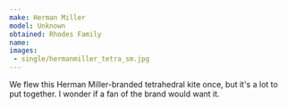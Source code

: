 ```yaml
---
make: Herman Miller
model: Unknown
obtained: Rhodes Family
name:
images:
 - single/hermanmiller_tetra_sm.jpg
---
```


We flew this Herman Miller-branded tetrahedral kite once, but it's a lot to put together.
I wonder if a fan of the brand would want it.
